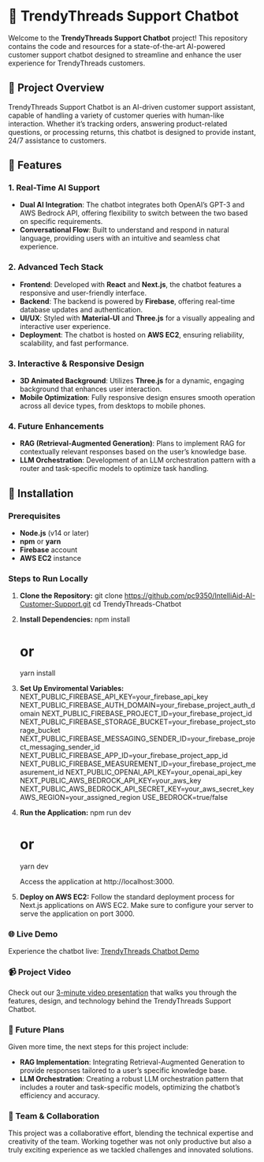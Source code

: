 # 🧵 TrendyThreads Support Chatbot

Welcome to the **TrendyThreads Support Chatbot** project! This repository contains the code and resources for a state-of-the-art AI-powered customer support chatbot designed to streamline and enhance the user experience for TrendyThreads customers.

## 🌟 Project Overview

TrendyThreads Support Chatbot is an AI-driven customer support assistant, capable of handling a variety of customer queries with human-like interaction. Whether it’s tracking orders, answering product-related questions, or processing returns, this chatbot is designed to provide instant, 24/7 assistance to customers.

## 🚀 Features

### 1. **Real-Time AI Support**
- **Dual AI Integration**: The chatbot integrates both OpenAI’s GPT-3 and AWS Bedrock API, offering flexibility to switch between the two based on specific requirements.
- **Conversational Flow**: Built to understand and respond in natural language, providing users with an intuitive and seamless chat experience.

### 2. **Advanced Tech Stack**
- **Frontend**: Developed with **React** and **Next.js**, the chatbot features a responsive and user-friendly interface.
- **Backend**: The backend is powered by **Firebase**, offering real-time database updates and authentication.
- **UI/UX**: Styled with **Material-UI** and **Three.js** for a visually appealing and interactive user experience.
- **Deployment**: The chatbot is hosted on **AWS EC2**, ensuring reliability, scalability, and fast performance.

### 3. **Interactive & Responsive Design**
- **3D Animated Background**: Utilizes **Three.js** for a dynamic, engaging background that enhances user interaction.
- **Mobile Optimization**: Fully responsive design ensures smooth operation across all device types, from desktops to mobile phones.

### 4. **Future Enhancements**
- **RAG (Retrieval-Augmented Generation)**: Plans to implement RAG for contextually relevant responses based on the user’s knowledge base.
- **LLM Orchestration**: Development of an LLM orchestration pattern with a router and task-specific models to optimize task handling.

## 🔧 Installation

### Prerequisites
- **Node.js** (v14 or later)
- **npm** or **yarn**
- **Firebase** account
- **AWS EC2** instance

### Steps to Run Locally

1. **Clone the Repository:**
   git clone https://github.com/pc9350/IntelliAid-AI-Customer-Support.git
   cd TrendyThreads-Chatbot

2. **Install Dependencies:**
   npm install
   # or
   yarn install

3. **Set Up Enviromental Variables:**
   NEXT_PUBLIC_FIREBASE_API_KEY=your_firebase_api_key
   NEXT_PUBLIC_FIREBASE_AUTH_DOMAIN=your_firebase_project_auth_domain
   NEXT_PUBLIC_FIREBASE_PROJECT_ID=your_firebase_project_id
   NEXT_PUBLIC_FIREBASE_STORAGE_BUCKET=your_firebase_project_storage_bucket
   NEXT_PUBLIC_FIREBASE_MESSAGING_SENDER_ID=your_firebase_project_messaging_sender_id
   NEXT_PUBLIC_FIREBASE_APP_ID=your_firebase_project_app_id
   NEXT_PUBLIC_FIREBASE_MEASUREMENT_ID=your_firebase_project_measurement_id
   NEXT_PUBLIC_OPENAI_API_KEY=your_openai_api_key
   NEXT_PUBLIC_AWS_BEDROCK_API_KEY=your_aws_key
   NEXT_PUBLIC_AWS_BEDROCK_API_SECRET_KEY=your_aws_secret_key
   AWS_REGION=your_assigned_region
   USE_BEDROCK=true/false

4. **Run the Application:**
   npm run dev
   # or
   yarn dev

   Access the application at http://localhost:3000.
   
5. **Deploy on AWS EC2:**
   Follow the standard deployment process for Next.js applications on AWS EC2. Make sure to configure your server to serve the application on port 3000.

### 🌐 Live Demo

Experience the chatbot live: [TrendyThreads Chatbot Demo](http://ec2-3-92-47-86.compute-1.amazonaws.com/)

### 📹 Project Video

Check out our [3-minute video presentation](https://youtu.be/X4ARZE1sL_M) that walks you through the features, design, and technology behind the TrendyThreads Support Chatbot.

### 🎯 Future Plans

Given more time, the next steps for this project include:

- **RAG Implementation**: Integrating Retrieval-Augmented Generation to provide responses tailored to a user’s specific knowledge base.
- **LLM Orchestration**: Creating a robust LLM orchestration pattern that includes a router and task-specific models, optimizing the chatbot’s efficiency and accuracy.

### 👥 Team & Collaboration

This project was a collaborative effort, blending the technical expertise and creativity of the team. Working together was not only productive but also a truly exciting experience as we tackled challenges and innovated solutions.
   